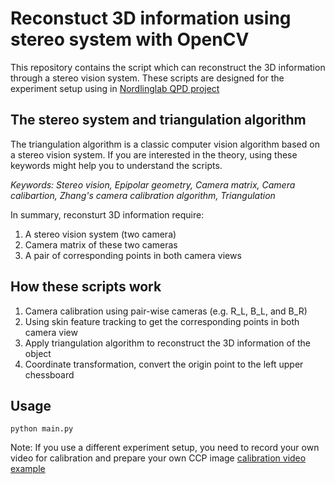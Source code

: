 # Reconstuct 3D information using stereo system with OpenCV
This repository contains the script which can reconstruct the 3D information through a stereo vision system.
These scripts are designed for the experiment setup using in [Nordlinglab QPD project](https://www.nordlinglab.org/quantpd/)

## The stereo system and triangulation algorithm
The triangulation algorithm is a classic computer vision algorithm based on a stereo vision system.
If you are interested in the theory, using these keywords might help you to understand the scripts.


*Keywords: Stereo vision, Epipolar geometry, Camera matrix, Camera calibartion, Zhang's camera calibration algorithm, Triangulation*

In summary, reconsturt 3D information require:
1. A stereo vision system (two camera)
1. Camera matrix of these two cameras
1. A pair of corresponding points in both camera views

## How these scripts work
1. Camera calibration using pair-wise cameras (e.g. R_L, B_L, and B_R)
1. Using skin feature tracking to get the corresponding points in both camera view
1. Apply triangulation algorithm to reconstruct the 3D information of the object
1. Coordinate transformation, convert the origin point to the left upper chessboard

## Usage 
```
python main.py
```
Note: If you use a different experiment setup, you need to record your own video for calibration and prepare your own CCP image
[calibration video example](https://drive.google.com/drive/folders/1VFVJn--nOo_KBbEN7AZJOJACMgElzEjf?usp=sharing)


